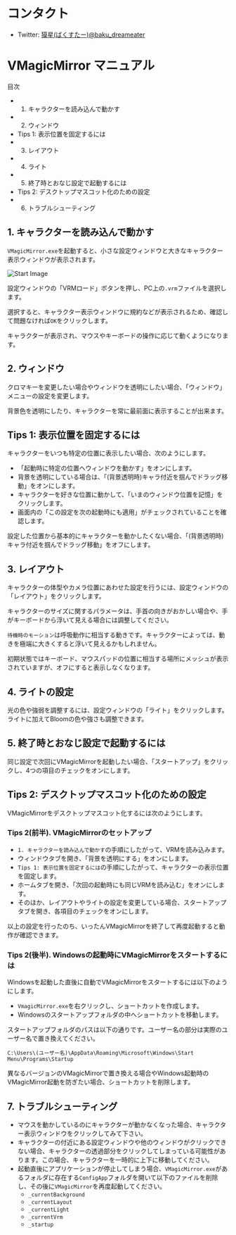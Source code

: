 
# コンタクト

* Twitter: [獏星(ばくすたー)@baku_dreameater](https://twitter.com/baku_dreameater)

# VMagicMirror マニュアル

目次

* 1. キャラクターを読み込んで動かす
* 2. ウィンドウ
* Tips 1: 表示位置を固定するには
* 3. レイアウト
* 4. ライト
* 5. 終了時とおなじ設定で起動するには
* Tips 2: デスクトップマスコット化のための設定
* 6. トラブルシューティング


## 1. キャラクターを読み込んで動かす

`VMagicMirror.exe`を起動すると、小さな設定ウィンドウと大きなキャラクター表示ウィンドウが表示されます。

![Start Image](https://github.com/malaybaku/VMagicMirror/blob/master/doc/pic/started.png)

設定ウィンドウの「VRMロード」ボタンを押し、PC上の`.vrm`ファイルを選択します。

選択すると、キャラクター表示ウィンドウに規約などが表示されるため、確認して問題なければ`OK`をクリックします。

キャラクターが表示され、マウスやキーボードの操作に応じて動くようになります。


## 2. ウィンドウ

クロマキーを変更したい場合やウィンドウを透明にしたい場合、「ウィンドウ」メニューの設定を変更します。

背景色を透明にしたり、キャラクターを常に最前面に表示することが出来ます。

## Tips 1: 表示位置を固定するには

キャラクターをいつも特定の位置に表示したい場合、次のようにします。

* 「起動時に特定の位置へウィンドウを動かす」をオンにします。
* 背景を透明にしている場合は、「(背景透明時)キャラ付近を掴んでドラッグ移動」をオンにします。
* キャラクターを好きな位置に動かして、「いまのウィンドウ位置を記憶」をクリックします。
* 画面内の「この設定を次の起動時にも適用」がチェックされていることを確認します。

設定した位置から基本的にキャラクターを動かしたくない場合、「(背景透明時)キャラ付近を掴んでドラッグ移動」をオフにします。


## 3. レイアウト

キャラクターの体型やカメラ位置にあわせた設定を行うには、設定ウィンドウの「レイアウト」をクリックします。

キャラクターのサイズに関するパラメータは、手首の向きがおかしい場合や、手がキーボードから浮いて見える場合には調整してください。

`待機時のモーション`は呼吸動作に相当する動きです。キャラクターによっては、動きを極端に大きくすると浮いて見えるかもしれません。

初期状態ではキーボード、マウスパッドの位置に相当する場所にメッシュが表示されていますが、オフにすると表示しなくなります。


## 4. ライトの設定

光の色や強弱を調整するには、設定ウィンドウの「ライト」をクリックします。ライトに加えてBloomの色や強さも調整できます。


## 5. 終了時とおなじ設定で起動するには

同じ設定で次回にVMagicMirrorを起動したい場合、「スタートアップ」をクリックし、4つの項目のチェックをオンにします。

## Tips 2: デスクトップマスコット化のための設定

VMagicMirrorをデスクトップマスコット化するには次のようにします。

### Tips 2(前半). VMagicMirrorのセットアップ

* `1. キャラクターを読み込んで動かす`の手順にしたがって、VRMを読み込みます。
* ウィンドウタブを開き、「背景を透明にする」をオンにします。
* `Tips 1: 表示位置を固定するには`の手順にしたがって、キャラクターの表示位置を固定します。
* ホームタブを開き、「次回の起動時にも同じVRMを読み込む」をオンにします。
* そのほか、レイアウトやライトの設定を変更している場合、スタートアップタブを開き、各項目のチェックをオンにします。

以上の設定を行ったのち、いったんVMagicMirrorを終了して再度起動すると動作が確認できます。


### Tips 2(後半). Windowsの起動時にVMagicMirrorをスタートするには

Windowsを起動した直後に自動でVMagicMirrorをスタートするには以下のようにします。

* `VmagicMirror.exe`を右クリックし、ショートカットを作成します。
* Windowsのスタートアップフォルダの中へショートカットを移動します。

スタートアップフォルダのパスは以下の通りです。ユーザー名の部分は実際のユーザー名で置き換えてください。

`C:\Users\(ユーザー名)\AppData\Roaming\Microsoft\Windows\Start Menu\Programs\Startup`

異なるバージョンのVMagicMirrorで置き換える場合やWindows起動時のVMagicMirror起動を防ぎたい場合、ショートカットを削除します。


## 7. トラブルシューティング

* マウスを動かしているのにキャラクターが動かなくなった場合、キャラクター表示ウィンドウをクリックしてみて下さい。
* キャラクターの付近にある設定ウィンドウや他のウィンドウがクリックできない場合、キャラクターの透過部分をクリックしてしまっている可能性があります。この場合、キャラクターを一時的に上下に移動してください。
* 起動直後にアプリケーションが停止してしまう場合、`VMagicMirror.exe`があるフォルダに存在する`ConfigApp`フォルダを開いて以下のファイルを削除し、その後に`VMagicMirror`を再度起動してください。
    + `_currentBackground`
    + `_currentLayout`
    + `_currentLight`
    + `_currentVrm`
    + `_startup`

